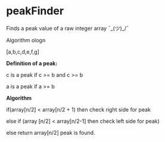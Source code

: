 # peakFinder
Finds a peak value of a raw integer array ¯\_(ツ)_/¯
 
Algorithm ologn 

[a,b,c,d,e,f,g]

<b> Definition of a peak: </b> 

  c is a peak if c >= b and c >= b

  a is a peak if a >= b

<b> Algorithm </b>

if(array[n/2] < array[n/2 + 1) then check right side for peak

else if (array [n/2] < array[n/2-1] then check left side for peak)

else return array[n/2] peak is found.

